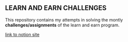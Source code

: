 ## LEARN AND EARN CHALLENGES 
This repository contains my attempts in solving the montly **challenges/assignments** of the learn and earn program.

[link to notion site](https://minafoundation.notion.site/Learn-to-earn-curriculum-63c6142a592f4130a83fbfc5e1256201)
